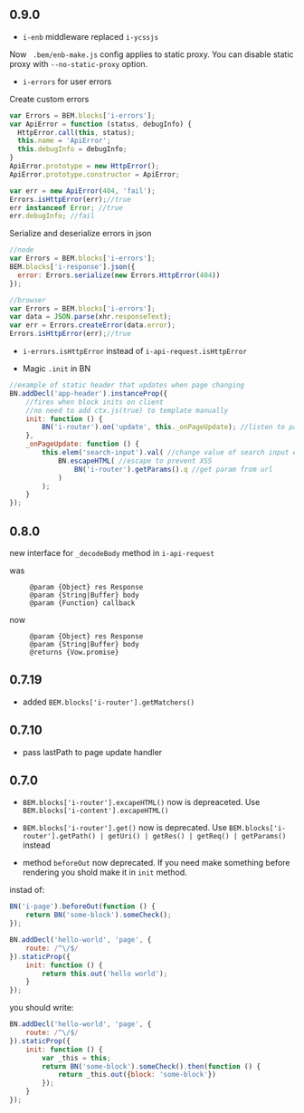 0.9.0
---------------

 * `i-enb` middleware replaced `i-ycssjs`

Now ` .bem/enb-make.js` config applies to static proxy.
You can disable static proxy with `--no-static-proxy` option.

* `i-errors` for user errors

Create custom errors
```js
var Errors = BEM.blocks['i-errors'];
var ApiError = function (status, debugInfo) {
  HttpError.call(this, status);
  this.name = 'ApiError';
  this.debugInfo = debugInfo;
}
ApiError.prototype = new HttpError();
ApiError.prototype.constructor = ApiError;

var err = new ApiError(404, 'fail');
Errors.isHttpError(err);//true
err instanceof Error; //true
err.debugInfo; //fail

```

Serialize and deserialize errors in json
```js
//node
var Errors = BEM.blocks['i-errors'];
BEM.blocks['i-response'].json({
  error: Errors.serialize(new Errors.HttpError(404))
});
```
```js
//browser
var Errors = BEM.blocks['i-errors'];
var data = JSON.parse(xhr.responseText);
var err = Errors.createError(data.error);
Errors.isHttpError(err);//true
```

* `i-errors.isHttpError` instead of `i-api-request.isHttpError`


* Magic `.init` in BN

```js
//example of static header that updates when page changing
BN.addDecl('app-header').instanceProp({
    //fires when block inits on client
    //no need to add ctx.js(true) to template manually
    init: function () {
        BN('i-router').on('update', this._onPageUpdate); //listen to page updates
    },
    _onPageUpdate: function () {
        this.elem('search-input').val( //change value of search input element
            BN.escapeHTML( //escape to prevent XSS
                BN('i-router').getParams().q //get param from url
            )
        );
    }
});
```





0.8.0
---------------
new interface for ```_decodeBody``` method in ```i-api-request```

was
```
     @param {Object} res Response
     @param {String|Buffer} body
     @param {Function} callback
```

now
```
     @param {Object} res Response
     @param {String|Buffer} body
     @returns {Vow.promise}
```
0.7.19
---------------
* added ```BEM.blocks['i-router'].getMatchers()```

0.7.10
---------------
* pass lastPath to page update handler

0.7.0
---------------
* ```BEM.blocks['i-router'].excapeHTML()``` now is depreaceted. Use ```BEM.blocks['i-content'].excapeHTML()```
* ```BEM.blocks['i-router'].get()``` now is deprecated. Use ```BEM.blocks['i-router'].getPath() | getUri() | getRes() | getReq() | getParams()``` instead

* method ```beforeOut``` now deprecated. If you need make something before rendering you shold make it in ```init``` method.

instad of:
```js
BN('i-page').beforeOut(function () {
    return BN('some-block').someCheck();
});

BN.addDecl('hello-world', 'page', {
    route: /^\/$/
}).staticProp({
    init: function () {
        return this.out('hello world');
    }
});
```
you should write:
```js
BN.addDecl('hello-world', 'page', {
    route: /^\/$/
}).staticProp({
    init: function () {
        var _this = this;
        return BN('some-block').someCheck().then(function () {
            return _this.out({block: 'some-block'})
        });
    }
});
```
